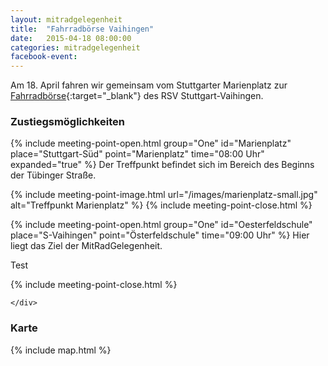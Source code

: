 ```yaml
---
layout: mitradgelegenheit
title:  "Fahrradbörse Vaihingen"
date:   2015-04-18 08:00:00
categories: mitradgelegenheit
facebook-event: 
---
```


Am 18.&nbsp;April fahren wir gemeinsam vom Stuttgarter Marienplatz zur [Fahrradbörse][Fahrradboerse-Vaihingen]{:target="_blank"} des RSV Stuttgart-Vaihingen.

### Zustiegsmöglichkeiten

<div class="row">
  <div class="col-xs-12">
    <div class="panel-group" id="accordionOne" role="tablist" aria-multiselectable="true">

{% include meeting-point-open.html group="One" id="Marienplatz" place="Stuttgart-Süd" point="Marienplatz" time="08:00 Uhr" expanded="true" %}
Der Treffpunkt befindet sich im Bereich des Beginns der Tübinger Straße.

{% include meeting-point-image.html url="/images/marienplatz-small.jpg" alt="Treffpunkt Marienplatz" %}
{% include meeting-point-close.html %}


{% include meeting-point-open.html group="One" id="Oesterfeldschule" place="S-Vaihingen" point="Österfeldschule" time="09:00 Uhr" %}
Hier liegt das Ziel der MitRadGelegenheit.
<p>Test</p>
{% include meeting-point-close.html %}

    </div>
  </div>
</div>


### Karte

{% include map.html %}

<div id="mitradmap" style="width:100%; height: 100px;"></div>

<script>
  $(document).ready(function(){
    makeMap(
      "/maps/verkehr/fahrradboerse-vaihingen-2015-04-18.geojson",
      "mitradmap",
      ["Marienplatz Stuttgart", "Fahrradbörse S-Vaihingen"]
    );
  });
</script>




[Fahrradboerse-Vaihingen]: http://www.rsv-vaihingen.de/index.php?id=526
